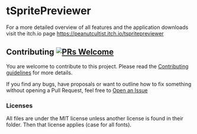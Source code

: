 # tSpritePreviewer

For a more detailed overview of all features and the application downloads visit the itch.io page https://peanutcultist.itch.io/tspritepreviewer


## Contributing [![PRs Welcome](https://img.shields.io/badge/PRs-welcome-brightgreen.svg?style=flat-square)](https://makeapullrequest.com)

You are welcome to contribute to this project.
Please read the [Contributing guidelines](https://github.com/Qubus0/tSpritePreviewer/blob/main/CONTRIBUTING.md) for more details.

If you find any bugs, have proposals or want to outline how to fix something without opening a Pull Request, feel free to [Open an Issue](https://github.com/Qubus0/tSpritePreviewer/issues/new)

### Licenses 

All files are under the MIT license unless another license is found in their folder. Then that license applies (case for all fonts).